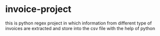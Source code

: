 # invoice-project 
this is python regex project in which information from different type of invoices are extracted and store into the csv file with the help of python

